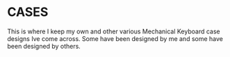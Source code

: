 # CASES

This is where I keep my own and other various Mechanical Keyboard case designs Ive come across. Some have been designed by me and some have been designed by others.
